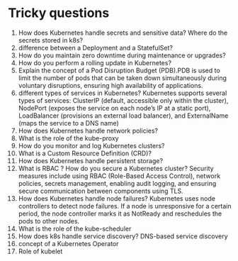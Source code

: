 # Tricky questions

1. How does Kubernetes handle secrets and sensitive data? Where do the secrets stored in k8s?
2. difference between a Deployment and a StatefulSet?
3. How do you maintain zero downtime during maintenance or upgrades?
4. How do you perform a rolling update in Kubernetes?
5. Explain the concept of a Pod Disruption Budget (PDB).PDB is used to limit the number of pods that can be taken down simultaneously during voluntary disruptions, ensuring high availability of applications.
6. different types of services in Kubernetes? Kubernetes supports several types of services: ClusterIP (default, accessible only within the cluster), NodePort (exposes the service on each node’s IP at a static port), LoadBalancer (provisions an external load balancer), and ExternalName (maps the service to a DNS name)
7. How does Kubernetes handle network policies?
8. What is the role of the kube-proxy
9. How do you monitor and log Kubernetes clusters?
10. What is a Custom Resource Definition (CRD)?
11. How does Kubernetes handle persistent storage?
12. What is RBAC ?
How do you secure a Kubernetes cluster? Security measures include using RBAC (Role-Based Access Control), network policies, secrets management, enabling audit logging, and ensuring secure communication between components using TLS.
13. How does Kubernetes handle node failures? Kubernetes uses node controllers to detect node failures. If a node is unresponsive for a certain period, the node controller marks it as NotReady and reschedules the pods to other nodes.
14. What is the role of the kube-scheduler
15. How does k8s handle service discovery? DNS-based service discovery
16. concept of a Kubernetes Operator
17. Role of kubelet
